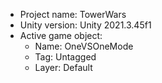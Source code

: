 <!-- UNITY CODE ASSIST INSTRUCTIONS START -->
- Project name: TowerWars
- Unity version: Unity 2021.3.45f1
- Active game object:
  - Name: OneVSOneMode
  - Tag: Untagged
  - Layer: Default
<!-- UNITY CODE ASSIST INSTRUCTIONS END -->